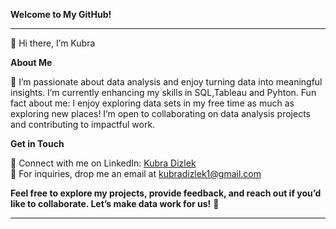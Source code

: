 **Welcome to My GitHub!**

---
👋 Hi there, I’m Kubra

**About Me**

👀 I’m passionate about data analysis and enjoy turning data into meaningful insights. I’m currently enhancing my skills in SQL,Tableau and Pyhton. Fun fact about me: I enjoy exploring data sets in my free time as much as exploring new places! I’m open to collaborating on data analysis projects and contributing to impactful work.

**Get in Touch**

💬 Connect with me on LinkedIn: [Kubra Dizlek](https://www.linkedin.com/in/kubra-dizlek-53b227327)  
📧 For inquiries, drop me an email at kubradizlek1@gmail.com

**Feel free to explore my projects, provide feedback, and reach out if you’d like to collaborate. Let’s make data work for us!** 🚀

---

<!---
analyswithKubra/analyswithKubra is a ✨ special ✨ repository because its `README.md` (this file) appears on your GitHub profile.
You can click the Preview link to take a look at your changes.
--->
